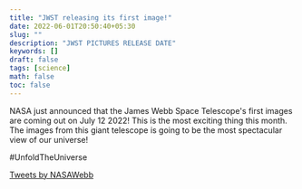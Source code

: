 ```yaml
---
title: "JWST releasing its first image!"
date: 2022-06-01T20:50:40+05:30
slug: ""
description: "JWST PICTURES RELEASE DATE"
keywords: []
draft: false
tags: [science]
math: false
toc: false
---
```

NASA just announced that the James Webb Space Telescope's first images are coming out on July 12 2022!
This is the most exciting thing this month. The images from this giant telescope is going to be the most spectacular view of our universe!

#UnfoldTheUniverse 

<a class="twitter-timeline" data-lang="en" data-width="500" data-height="500" data-dnt="true" data-theme="dark" href="https://twitter.com/NASAWebb?ref_src=twsrc%5Etfw">Tweets by NASAWebb</a> <script async src="https://platform.twitter.com/widgets.js" charset="utf-8"></script>